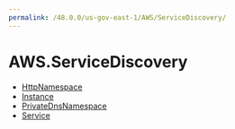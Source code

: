 ```yaml
---
permalink: /48.0.0/us-gov-east-1/AWS/ServiceDiscovery/
---
```


# AWS.ServiceDiscovery



* [HttpNamespace](HttpNamespace.md)
* [Instance](Instance.md)
* [PrivateDnsNamespace](PrivateDnsNamespace.md)
* [Service](Service.md)